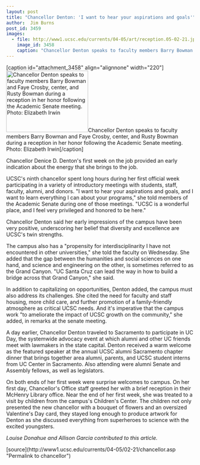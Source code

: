 ```yaml
---
layout: post
title: "Chancellor Denton: 'I want to hear your aspirations and goals'"
author:  Jim Burns
post_id: 3459
images:
  - file: http://www1.ucsc.edu/currents/04-05/art/reception.05-02-21.jpg
    image_id: 3458
    caption: "Chancellor Denton speaks to faculty members Barry Bowman and Faye Crosby, center, and Rusty Bowman during a reception in her honor following the Academic Senate meeting. Photo: Elizabeth Irwin"
---
```


[caption id="attachment_3458" align="alignnone" width="220"]<a href="http://localhost/mysite/wp-content/uploads/2005/02/reception.05-02-21.jpg"><img class="size-full wp-image-3458" src="http://localhost/mysite/wp-content/uploads/2005/02/reception.05-02-21.jpg" alt="Chancellor Denton speaks to faculty members Barry Bowman and Faye Crosby, center, and Rusty Bowman during a reception in her honor following the Academic Senate meeting. Photo: Elizabeth Irwin" width="220" height="165" /></a>Chancellor Denton speaks to faculty members Barry Bowman and Faye Crosby, center, and Rusty Bowman during a reception in her honor following the Academic Senate meeting. Photo: Elizabeth Irwin[/caption]
<a name="content" id="content"></a>
<p>
  Chancellor Denice D. Denton's first week on the job provided an early indication about the energy that she brings to the job.
</p>
<p>
  UCSC's ninth chancellor spent long hours during her first official week participating in a variety of introductory meetings with students, staff, faculty, alumni, and donors. "I want to hear your aspirations and goals, and I want to learn everything I can about your programs," she told members of the Academic Senate during one of those meetings. "UCSC is a wonderful place, and I feel very privileged and honored to be here."
</p>
<p>
  Chancellor Denton said her early impressions of the campus have been very positive, underscoring her belief that diversity and excellence are UCSC's twin strengths.
</p>
<p>
  The campus also has a "propensity for interdisciplinarity I have not encountered in other universities," she told the faculty on Wednesday. She added that the gap between the humanities and social sciences on one hand, and science and engineering on the other, is sometimes referred to as the Grand Canyon. "UC Santa Cruz can lead the way in how to build a bridge across that Grand Canyon," she said.
</p>
<p>
  In addition to capitalizing on opportunities, Denton added, the campus must also address its challenges. She cited the need for faculty and staff housing, more child care, and further promotion of a family-friendly atmosphere as critical UCSC needs. And it's imperative that the campus work "to ameliorate the impact of UCSC growth on the community," she added, in remarks at the senate meeting.
</p>
<p>
  A day earlier, Chancellor Denton traveled to Sacramento to participate in UC Day, the systemwide advocacy event at which alumni and other UC friends meet with lawmakers in the state capital. Denton received a warm welcome as the featured speaker at the annual UCSC alumni Sacramento chapter dinner that brings together area alumni, parents, and UCSC student interns from UC Center in Sacramento. Also attending were alumni Senate and Assembly fellows, as well as legislators.
</p>
<p>
  On both ends of her first week were surprise welcomes to campus. On her first day, Chancellor's Office staff greeted her with a brief reception in their McHenry Library office. Near the end of her first week, she was treated to a visit by children from the campus's Children's Center. The children not only presented the new chancellor with a bouquet of flowers and an oversized Valentine's Day card, they stayed long enough to produce artwork for Denton as she discussed everything from superheroes to science with the excited youngsters.<br>
</p>
<p>
  <i>Louise Donahue and Allison Garcia contributed to this article.</i>
</p>
[source](http://www1.ucsc.edu/currents/04-05/02-21/chancellor.asp "Permalink to chancellor")
